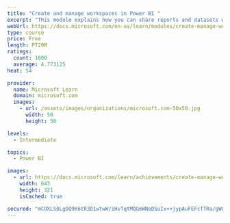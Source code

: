 ```yaml
---
title: "Create and manage workspaces in Power BI "
excerpt: "This module explains how you can share reports and datasets with your users and how to create a deployment strategy that makes sense for you and your organization. Furthermore, you will learn about data lineage in Microsoft Power BI."
webUrl: https://docs.microsoft.com/en-us/learn/modules/create-manage-workspaces-power-bi/
type: course
price: Free
length: PT29M
ratings:
  count: 1600
  average: 4.773125
heat: 54

provider:
  name: Microsoft Learn
  domain: microsoft.com
  images:
    - url: /assets/images/organizations/microsoft.com-50x50.jpg
      width: 50
      height: 50

levels:
  - Intermediate

topics:
  - Power BI

images:
  - url: https://docs.microsoft.com/learn/achievements/create-manage-workspaces-power-bi-social.png
    width: 643
    height: 321
    isCached: true

secured: "mCOXLS0LgOQ9K6tR3D1wtwW/iHvTqtMQGmWNoDSuIx++jypAuFEFcfTRa/gW8RFfqVVfR0TR4W5Sd7CjY1FMsTHvIBqbO99PK2GkRCxQLGWEK+rJNisSEkiUIK/eZ3/Ub3JF3KEOJAGI9RQsUlKMlQx3hTg4YnwT+iYvyh88xA5GPjemmhGkrjHN3UAm9D6c2b6TTWZWyCa4vz+G4XasNuu1bKIwSnLTsCshV/iTWD/7ep57ZG0VpEhR3ba8A6oh/9ENPyyHbJYrTTMDiutf/9PI3ui1bCFGcECJTUyKgsVOnt3R+I34pTfpW/LnuKPgVu2PtygYoTml3Oj8LuaHpg77AcAAalAtewodOIUMwIIFLqDqHkH3GTAAEOK71jbnhOTMh6GU4YJ9xxVPrcmnoQE8oA3hNqef0bN6AfrzhZE=;eXWIcsVTTvalOcVMSZNzIQ=="
---
```


